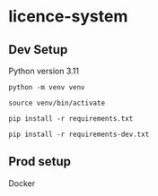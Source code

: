 # licence-system

## Dev Setup
Python version 3.11
```
python -m venv venv
```

```
source venv/bin/activate
```

```
pip install -r requirements.txt
```

```
pip install -r requirements-dev.txt
```

## Prod setup
Docker 